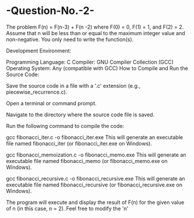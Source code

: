 # -Question-No.-2-
The problem F(n) = F(n-3) + F(n -2) where F(0) = 0, F(1) = 1, and F(2) = 2. Assume that n will be less than or equal to the maximum integer value and non-negative. You only need to write the function(s).

Development Environment:

Programming Language: C
Compiler: GNU Compiler Collection (GCC)
Operating System: Any (compatible with GCC)
How to Compile and Run the Source Code:

Save the source code in a file with a '.c' extension (e.g., piecewise_recurrence.c).

Open a terminal or command prompt.

Navigate to the directory where the source code file is saved.

Run the following command to compile the code:

gcc fibonacci_iter.c -o fibonacci_iter.exe
This will generate an executable file named fibonacci_iter (or fibonacci_iter.exe on Windows).

gcc fibonacci_memoization.c -o fibonacci_memo.exe
This will generate an executable file named fibonacci_memo (or fibonacci_memo.exe on Windows).

gcc fibonacci_recursive.c -o fibonacci_recursive.exe
This will generate an executable file named fibonacci_recursive (or fibonacci_recursive.exe on Windows).

The program will execute and display the result of F(n) for the given value of n (in this case, n = 2). Feel free to modify the 'n'
